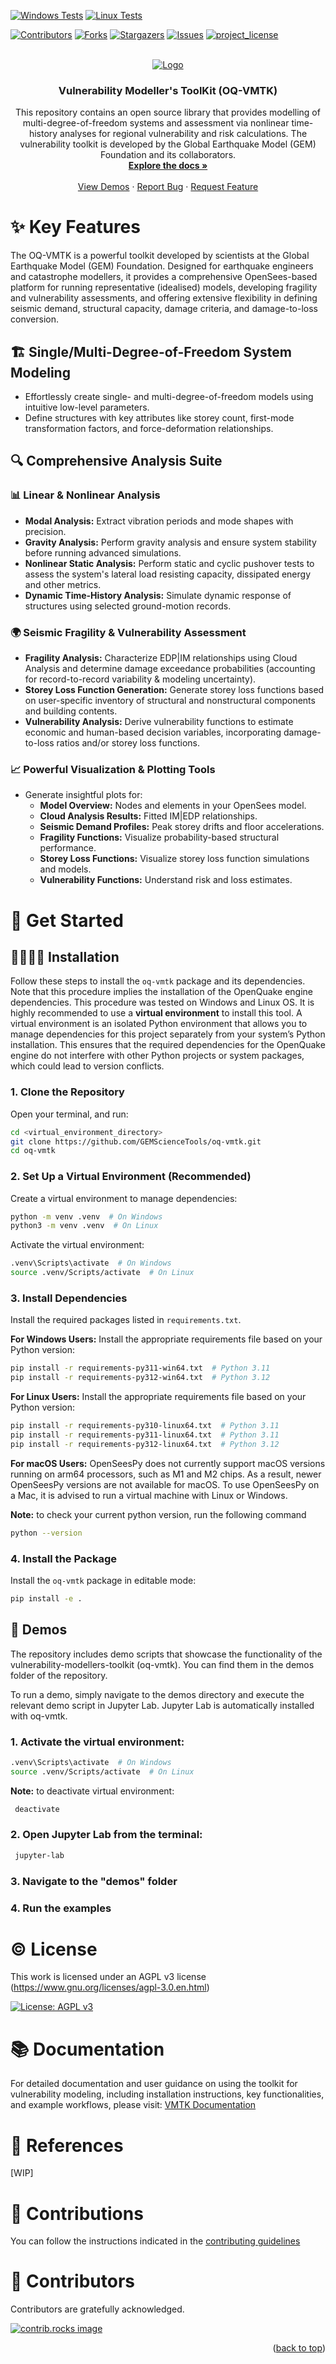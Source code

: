 [![Windows Tests](https://github.com/GEMScienceTools/oq-vmtk/actions/workflows/windows_test.yml/badge.svg)](https://github.com/GEMScienceTools/oq-vmtk/actions/workflows/windows_test.yaml)
[![Linux Tests](https://github.com/GEMScienceTools/oq-vmtk/actions/workflows/linux_test.yml/badge.svg)](https://github.com/GEMScienceTools/oq-vmtk/actions/workflows/linux_test.yaml)

<a id="readme-top"></a>

<!-- PROJECT SHIELDS -->

[![Contributors][contributors-shield]][contributors-url]
[![Forks][forks-shield]][forks-url]
[![Stargazers][stars-shield]][stars-url]
[![Issues][issues-shield]][issues-url]
[![project_license][license-shield]][license-url]


<!-- PROJECT LOGO -->
<br />
<div align="center">
  <a href="https://github.com/GEMScienceTools/vulnerability-toolkit">
    <img src="imgs/gem-vulnerability-toolkit.png" alt="Logo" >
  </a>

  <h3 align="center">Vulnerability Modeller's ToolKit (OQ-VMTK)</h3>

  <p align="center">
    This repository contains an open source library that provides modelling of multi-degree-of-freedom systems and assessment via nonlinear time-history analyses for regional vulnerability and risk calculations. The vulnerability toolkit is developed by the Global Earthquake Model (GEM) Foundation and its collaborators.
    <br />
    <a href="https://github.com/GEMScienceTools/vulnerability-toolkit/docs"><strong>Explore the docs »</strong></a>
    <br />
    <br />
    <a href="https://github.com/GEMScienceTools/vulnerability-toolkit/demos">View Demos</a>
    ·
    <a href="https://github.com/GEMScienceTools/vulnerability-toolkit/issues/new?labels=bug&template=bug-report---.md">Report Bug</a>
    ·
    <a href="https://github.com/GEMScienceTools/vulnerability-toolkit/issues/new?labels=enhancement&template=feature-request---.md">Request Feature</a>
  </p>
</div>


# ✨ Key Features

The OQ-VMTK is a powerful toolkit developed by scientists at the Global Earthquake Model (GEM) Foundation. Designed for earthquake engineers and catastrophe modellers, it provides a comprehensive OpenSees-based platform for running representative (idealised) models, developing fragility and vulnerability assessments, and offering extensive flexibility in defining seismic demand, structural capacity, damage criteria, and damage-to-loss conversion.

## 🏗️ Single/Multi-Degree-of-Freedom System Modeling
- Effortlessly create single- and multi-degree-of-freedom models using intuitive low-level parameters.
- Define structures with key attributes like storey count, first-mode transformation factors, and force-deformation relationships.

## 🔍 Comprehensive Analysis Suite
### 📊 Linear & Nonlinear Analysis
- **Modal Analysis:** Extract vibration periods and mode shapes with precision.
- **Gravity Analysis:** Perform gravity analysis and ensure system stability before running advanced simulations.
- **Nonlinear Static Analysis:** Perform static and cyclic pushover tests to assess the system's lateral load resisting capacity, dissipated energy and other metrics.
- **Dynamic Time-History Analysis:** Simulate dynamic response of structures using selected ground-motion records.

### 🌍 Seismic Fragility & Vulnerability Assessment
- **Fragility Analysis:** Characterize EDP|IM relationships using Cloud Analysis and determine damage exceedance probabilities (accounting for record-to-record variability & modeling uncertainty).
- **Storey Loss Function Generation:** Generate storey loss functions based on user-specific inventory of structural and nonstructural components and building contents.
- **Vulnerability Analysis:** Derive vulnerability functions to estimate economic and human-based decision variables, incorporating damage-to-loss ratios and/or storey loss functions.

### 📈 Powerful Visualization & Plotting Tools
- Generate insightful plots for:
  - **Model Overview:** Nodes and elements in your OpenSees model.
  - **Cloud Analysis Results:** Fitted IM|EDP relationships.
  - **Seismic Demand Profiles:** Peak storey drifts and floor accelerations.
  - **Fragility Functions:** Visualize probability-based structural performance.
  - **Storey Loss Functions:** Visualize storey loss function simulations and models.
  - **Vulnerability Functions:** Understand risk and loss estimates.

# 🚀 Get Started

## 👩‍💻🧑‍💻 Installation

Follow these steps to install the `oq-vmtk` package and its dependencies. Note that this procedure implies the installation of the OpenQuake engine dependencies. This procedure was tested on Windows and Linux OS.
It is highly recommended to use a **virtual environment** to install this tool. A virtual environment is an isolated Python environment that allows you to manage dependencies for this project separately from your system’s Python installation. This ensures that the required dependencies for the OpenQuake engine do not interfere with other Python projects or system packages, which could lead to version conflicts.

### 1. Clone the Repository
   Open your terminal,  and run:
   ```bash
   cd <virtual_environment_directory>
   git clone https://github.com/GEMScienceTools/oq-vmtk.git
   cd oq-vmtk
   ```

### 2. Set Up a Virtual Environment (Recommended)
   Create a virtual environment to manage dependencies:
   ```bash
   python -m venv .venv  # On Windows
   python3 -m venv .venv  # On Linux
   ```

   Activate the virtual environment:
   ```bash
   .venv\Scripts\activate  # On Windows
   source .venv/Scripts/activate  # On Linux
   ```

### 3. Install Dependencies
   Install the required packages listed in `requirements.txt`.

   **For Windows Users:** Install the appropriate requirements file based on your Python version:
   ```bash
   pip install -r requirements-py311-win64.txt  # Python 3.11
   pip install -r requirements-py312-win64.txt  # Python 3.12
   ```
   **For Linux Users:** Install the appropriate requirements file based on your Python version:
   ```bash
   pip install -r requirements-py310-linux64.txt  # Python 3.11
   pip install -r requirements-py311-linux64.txt  # Python 3.11
   pip install -r requirements-py312-linux64.txt  # Python 3.12
   ```
   **For macOS Users:** OpenSeesPy does not currently support macOS versions running on arm64 processors, such as M1 and M2 chips. As a result, newer OpenSeesPy versions are not available for macOS. To use OpenSeesPy on a Mac, it is advised to run a virtual machine with Linux or Windows.

   **Note:** to check your current python version, run the following command
   ```bash
   python --version
   ```

### 4. Install the Package
   Install the `oq-vmtk` package in editable mode:
   ```bash
   pip install -e .
   ```

## 📼 Demos

The repository includes demo scripts that showcase the functionality of the vulnerability-modellers-toolkit (oq-vmtk). You can find them in the demos folder of the repository.

To run a demo, simply navigate to the demos directory and execute the relevant demo script in Jupyter Lab. Jupyter Lab is automatically installed with oq-vmtk.

### 1. Activate the virtual environment:

  ```bash
  .venv\Scripts\activate  # On Windows
  source .venv/Scripts/activate  # On Linux
  ```

  **Note:** to deactivate virtual environment:
  ```bash
   deactivate
  ```

### 2. Open Jupyter Lab from the terminal:

  ```bash
   jupyter-lab
  ```

### 3. Navigate to the "demos" folder
### 4. Run the examples

# © License

This work is licensed under an AGPL v3 license (https://www.gnu.org/licenses/agpl-3.0.en.html)

[![License: AGPL v3](https://img.shields.io/badge/License-AGPL_v3-blue.svg)](https://www.gnu.org/licenses/agpl-3.0)

# 📚 Documentation

For detailed documentation and user guidance on using the toolkit for vulnerability modeling, including installation instructions, key functionalities, and example workflows, please visit: [VMTK Documentation](https://gemsciencetools.github.io/oq-vmtk/)

# 📑 References

[WIP]

# 🤝 Contributions

You can follow the instructions indicated in the [contributing guidelines](./contribute_guidelines.md)

# 🌟 Contributors

Contributors are gratefully acknowledged.

<a href="https://github.com/GEMScienceTools/vulnerability-toolkit/graphs/contributors">
  <img src="https://contrib.rocks/image?repo=GEMScienceTools/vulnerability-toolkit" alt="contrib.rocks image" />
</a>

<p align="right">(<a href="#readme-top">back to top</a>)</p>

<!-- MARKDOWN LINKS & IMAGES -->
<!-- https://www.markdownguide.org/basic-syntax/#reference-style-links -->
[contributors-shield]: https://img.shields.io/github/contributors/GEMScienceTools/vulnerability-toolkit.svg?style=for-the-badge
[contributors-url]: https://github.com/GEMScienceTools/vulnerability-toolkit/graphs/contributors
[forks-shield]: https://img.shields.io/github/forks/GEMScienceTools/vulnerability-toolkit.svg?style=for-the-badge
[forks-url]: https://github.com/GEMScienceTools/vulnerability-toolkit/network/members
[stars-shield]: https://img.shields.io/github/stars/GEMScienceTools/vulnerability-toolkit.svg?style=for-the-badge
[stars-url]: https://github.com/GEMScienceTools/vulnerability-toolkit/stargazers
[issues-shield]: https://img.shields.io/github/issues/GEMScienceTools/vulnerability-toolkit.svg?style=for-the-badge
[issues-url]: https://github.com/GEMScienceTools/vulnerability-toolkit/issues
[license-shield]: https://img.shields.io/github/license/GEMScienceTools/vulnerability-toolkit.svg?style=for-the-badge
[license-url]: https://github.com/GEMScienceTools/vulnerability-toolkit/blob/master/LICENSE.txt
